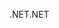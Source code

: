 <span data-ttu-id="3f6dc-101">.NET</span><span class="sxs-lookup"><span data-stu-id="3f6dc-101">.NET</span></span>